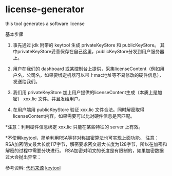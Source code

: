 # license-generator
this tool generates a software license


基本步骤
1. 事先通过 jdk 附带的 keytool 生成 privateKeyStore 和 publicKeyStore。
  其中privateKeyStore妥善保存在自己这里，publicKeyStore分发到用户服务器上。

2. 用户在我们的 dashboard 或某控制台上提供，采集licenseContent（例如用户名，公司名，如果要绑定机器可以带上mac地址等不易修改的硬件信息），发送给我们。

3. 我们用 privateKeyStore 加上用户提供的licenseContent生成（本质上是加密） xxx.lic 文件。并且发给用户。

4. 在用户端用 publicKeyStore 验证 xxx.lic 文件合法。同时解密取得licenseContent内容。如果需要可以比对硬件信息是否匹配。

*注意：利用硬件信息绑定 xxx.lic 只能在某些特征的 server 上有效。


*不使用keytool，简单利用RSA等非对称加密算法也可实现上面功能。
注意：
RSA加密明文最大长度117字节，解密要求密文最大长度为128字节，所以在加密和解密的过程中需要分块进行。
RSA加密对明文的长度是有限制的，如果加密数据过大会抛出异常：

参考资料:
[代码来源](https://alvinalexander.com/java/java-license-key-generator-manager-free)
[keytool](https://alvinalexander.com/java/java-keytool-keystore-certificates)
